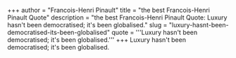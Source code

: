 +++
author = "Francois-Henri Pinault"
title = "the best Francois-Henri Pinault Quote"
description = "the best Francois-Henri Pinault Quote: Luxury hasn't been democratised; it's been globalised."
slug = "luxury-hasnt-been-democratised-its-been-globalised"
quote = '''Luxury hasn't been democratised; it's been globalised.'''
+++
Luxury hasn't been democratised; it's been globalised.
